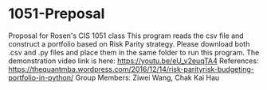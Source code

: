 # 1051-Preposal
Proposal for Rosen's CIS 1051 class This program reads the csv file and construct a portfolio based on Risk Parity strategy. Please download both .csv and .py files and place them in the same folder to run this program. The demonstration video link is here: https://youtu.be/eU_v2euqTA4 References: https://thequantmba.wordpress.com/2016/12/14/risk-parityrisk-budgeting-portfolio-in-python/ Group Members: Ziwei Wang, Chak Kai Hau
